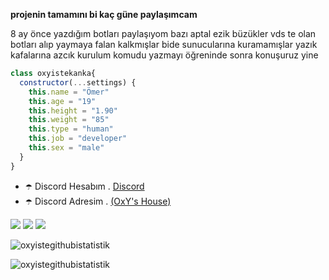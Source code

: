**projenin tamamını bi kaç güne paylaşımcam**

8 ay önce yazdığım botları paylaşıyom bazı aptal ezik büzükler vds te olan botları alıp yaymaya falan kalkmışlar bide sunucularına kuramamışlar yazık kafalarına azcık kurulum komudu yazmayı öğreninde sonra konuşuruz yine 

```js
class oxyistekanka{
  constructor(...settings) {
    this.name = "Ömer"
    this.age = "19"
    this.height = "1.90"
    this.weight = "85"
    this.type = "human"
    this.job = "developer"
    this.sex = "male"
  }
}
```
- ☂️ Discord Hesabım . [Discord](https://discord.com/users/668929779042615296)
- ☂️ Discord Adresim . [(OxY's House)](https://discord.gg/1979)
<p align="left">
<a href="https://discord.com/users/668929779042615296" target"blank_"><img src="https://img.shields.io/badge/discord%20-7289DA.svg?&style=for-the-badge&logo=discord&logoColor=white"></a>
<a href="https://instagram.com/oxyistekanka" target"blank_"><img src="https://img.shields.io/badge/INSTAGRAM%20-DC3175.svg?&style=for-the-badge&logo=instagram&logoColor=white"></a>
<a href="https://open.spotify.com/user/6whxc48gzxmkycq8ytggpn0wx" target"blank_"><img src="https://img.shields.io/badge/Spotify%20-1ed760.svg?&style=for-the-badge&logo=spotify&logoColor=white"></a>

<p><img align="center" src="https://github-readme-stats.vercel.app/api?username=oxyiste&show_icons=true&theme=radical" alt="oxyistegithubistatistik" /></p>

<p><img align="center" src="https://github-readme-streak-stats.herokuapp.com/?user=oxyiste&theme=radical" alt="oxyistegithubistatistik" /></p>
